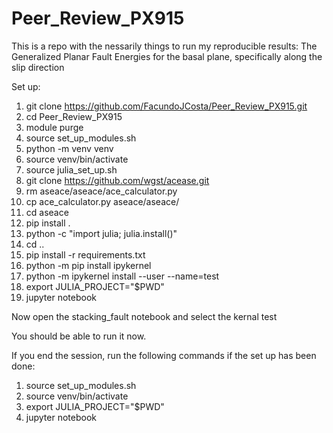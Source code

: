 # Peer_Review_PX915
This is a repo with the nessarily things to run my reproducible results: The Generalized Planar Fault Energies for the basal plane, specifically along the slip direction

Set up:

1. git clone https://github.com/FacundoJCosta/Peer_Review_PX915.git
2. cd Peer_Review_PX915
3. module purge
4. source set_up_modules.sh
5. python -m venv venv
6. source venv/bin/activate
7. source julia_set_up.sh
8. git clone https://github.com/wgst/acease.git
9. rm aseace/aseace/ace_calculator.py
10. cp ace_calculator.py aseace/aseace/
11. cd aseace
12. pip install .
13. python -c "import julia; julia.install()"
14. cd .. 
15. pip install -r requirements.txt
16. python -m pip install ipykernel
17. python -m ipykernel install --user --name=test
18. export JULIA_PROJECT="$PWD"
19. jupyter notebook

Now open the stacking_fault notebook and select the kernal test

You should be able to run it now.

If you end the session, run the following commands if the set up has been done:

1. source set_up_modules.sh
2. source venv/bin/activate
3. export JULIA_PROJECT="$PWD"
4. jupyter notebook

